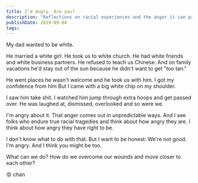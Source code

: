 ```yaml
---
title: I'm Angry. Are you?
description: "Reflections on racial experiences and the anger it can provoke, while seeking ways to overcome wounds and foster understanding and unity."
publishDate: 2019-09-04
tags:
---
```


My dad wanted to be white.

He married a white girl.
He took us to white church.
He had white friends and white business partners.
He refused to teach us Chinese.
And on family vacations he'd stay out of the sun because he didn't want to get "too tan."

He went places he wasn't welcome and he took us with him.
I got my confidence from him
But I came with a big white chip on my shoulder.

I saw him take shit.
I watched him jump through extra hoops and get passed over.
He was laughed at, dismissed, overlooked and so were we.

I'm angry about it.
That anger comes out in unpredictable ways.
And I see folks who endure true racial tragedies and think about how angry they are.
I think about how angry they have right to be.

I don't know what to do with that.
But I want to be honest:
We're not good.
I'm angry.
And I think you might be too.

What can we do?
How do we overcome our wounds and move closer to each other?

😡 chan
